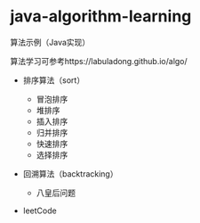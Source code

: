 # java-algorithm-learning

算法示例（Java实现）

算法学习可参考https://labuladong.github.io/algo/

* 排序算法（sort）
  * 冒泡排序
  * 堆排序
  * 插入排序
  * 归并排序
  * 快速排序
  * 选择排序
* 回溯算法（backtracking）
  * 八皇后问题
  
* leetCode